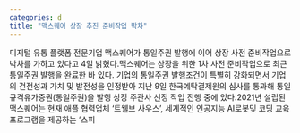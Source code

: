 ```yaml
---
categories: d
title: "맥스퀘어 상장 추진 준비작업 박차"
---
```

디지털 유통 플랫폼 전문기업 맥스퀘어가 통일주권 발행에 이어 상장 사전 준비작업으로 박차를 가하고 있다고 4일 밝혔다.맥스퀘어는 상장을 위한 1차 사전 준비작업으로 최근 통일주권 발행을 완료한 바 있다. 기업의 통일주권 발행조건이 특별히 강화되면서 기업의 건전성과 가치 및 발전성을 인정받아 지난 9일 한국예탁결제원의 심사를 통과해 통일규격유가증권(통일주권)을 발행 상장 주관사 선정 작업 진행 중에 있다.2021년 설립된 맥스퀘어는 현재 애플 협력업체 ‘트웰브 사우스’, 세계적인 인공지능 AI로봇및 코딩 교육프로그램을 제공하는 ‘스피